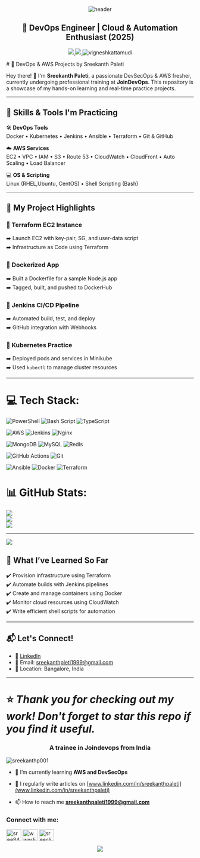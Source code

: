 <!-- Banner Header -->
<p align="center">
  <img src="https://capsule-render.vercel.app/api?type=waving&color=0:FF5F6D,100:FFC371&height=120&section=header&text=Hi%20👋%2C%20I'm%20Sreekanth%20Paleti!&fontSize=40&fontColor=2c3e50" alt="header"/>
</p>

<h2 align="center">🚀 DevOps Engineer | Cloud & Automation Enthusiast (2025)</h2>

<p align="center">
  <a href="https://linkedin.com/in/sreekanthpaleti" target="_blank">
    <img src="https://img.shields.io/badge/LinkedIn-%230077B5.svg?style=for-the-badge&logo=linkedin&logoColor=white"/>
  </a>
  <a href="mailto:sreekanthpaleti1999@gmail.com">
    <img src="https://img.shields.io/badge/Email-D14836.svg?style=for-the-badge&logo=gmail&logoColor=white"/>
  </a>
  <img src="https://komarev.com/ghpvc/?username=vigneshkattamudi&label=Profile%20Views&color=0e75b6&style=flat" alt="vigneshkattamudi" />
</p>
# 🌟 DevOps & AWS Projects by Sreekanth Paleti

Hey there! 👋 I'm **Sreekanth Paleti**, a passionate DevSecOps & AWS fresher, currently undergoing professional training at **JoinDevOps**. This repository is a showcase of my hands-on learning and real-time practice projects.

---

## 🚀 Skills & Tools I'm Practicing

🛠️ **DevOps Tools**  
Docker • Kubernetes • Jenkins • Ansible • Terraform • Git & GitHub

☁️ **AWS Services**  
EC2 • VPC • IAM • S3 • Route 53 • CloudWatch • CloudFront • Auto Scaling • Load Balancer

💻 **OS & Scripting**  
Linux (RHEL,Ubuntu, CentOS) • Shell Scripting (Bash)

---

## 📁 My Project Highlights

### 🔹 Terraform EC2 Instance  
➡️ Launch EC2 with key-pair, SG, and user-data script  
➡️ Infrastructure as Code using Terraform

### 🔹 Dockerized App  
➡️ Built a Dockerfile for a sample Node.js app  
➡️ Tagged, built, and pushed to DockerHub

### 🔹 Jenkins CI/CD Pipeline  
➡️ Automated build, test, and deploy  
➡️ GitHub integration with Webhooks

### 🔹 Kubernetes Practice  
➡️ Deployed pods and services in Minikube  
➡️ Used `kubectl` to manage cluster resources

---

# 💻 Tech Stack:
![PowerShell](https://img.shields.io/badge/PowerShell-%235391FE.svg?style=for-the-badge&logo=powershell&logoColor=white) 
![Bash Script](https://img.shields.io/badge/bash_script-%23121011.svg?style=for-the-badge&logo=gnu-bash&logoColor=white) 
![TypeScript](https://img.shields.io/badge/typescript-%23007ACC.svg?style=for-the-badge&logo=typescript&logoColor=white) 

![AWS](https://img.shields.io/badge/AWS-%23FF9900.svg?style=for-the-badge&logo=amazon-aws&logoColor=white) 
![Jenkins](https://img.shields.io/badge/jenkins-%232C5263.svg?style=for-the-badge&logo=jenkins&logoColor=white) ![Nginx](https://img.shields.io/badge/nginx-%23009639.svg?style=for-the-badge&logo=nginx&logoColor=white) 

![MongoDB](https://img.shields.io/badge/MongoDB-%234ea94b.svg?style=for-the-badge&logo=mongodb&logoColor=white) ![MySQL](https://img.shields.io/badge/mysql-4479A1.svg?style=for-the-badge&logo=mysql&logoColor=white) 
![Redis](https://img.shields.io/badge/redis-%23DD0031.svg?style=for-the-badge&logo=redis&logoColor=white) 

![GitHub Actions](https://img.shields.io/badge/github%20actions-%232671E5.svg?style=for-the-badge&logo=githubactions&logoColor=white) 
![Git](https://img.shields.io/badge/git-%23F05033.svg?style=for-the-badge&logo=git&logoColor=white) 

![Ansible](https://img.shields.io/badge/ansible-%231A1918.svg?style=for-the-badge&logo=ansible&logoColor=white) ![Docker](https://img.shields.io/badge/docker-%230db7ed.svg?style=for-the-badge&logo=docker&logoColor=white) ![Terraform](https://img.shields.io/badge/terraform-%235835CC.svg?style=for-the-badge&logo=terraform&logoColor=white)

# 📊 GitHub Stats:
![](https://github-readme-stats.vercel.app/api?username=Sreekanthp001&theme=dark&hide_border=false&include_all_commits=false&count_private=false)<br/>
![](https://nirzak-streak-stats.vercel.app/?user=Sreekanthp001&theme=dark&hide_border=false)<br/>
![](https://github-readme-stats.vercel.app/api/top-langs/?username=Sreekanthp001&theme=dark&hide_border=false&include_all_commits=false&count_private=false&layout=compact)

---
[![](https://visitcount.itsvg.in/api?id=Sreekanthp001&icon=0&color=0)](https://visitcount.itsvg.in)

<!-- Proudly created with GPRM ( https://gprm.itsvg.in ) -->

## 🧠 What I’ve Learned So Far

✔️ Provision infrastructure using Terraform  
✔️ Automate builds with Jenkins pipelines  
✔️ Create and manage containers using Docker  
✔️ Monitor cloud resources using CloudWatch  
✔️ Write efficient shell scripts for automation

---

## 📬 Let's Connect!

- 🔗 [LinkedIn](https://linkedin.com/in/sreekanthpaleti)
- 📧 Email: sreekanthpleti1999@gmail.com  
- 📍 Location: Bangalore, India

---

⭐ *Thank you for checking out my work! Don't forget to star this repo if you find it useful.*  
=======
<!-- <h1 align="center">Hi 👋, I'm sreekanth paleti</h1> -->
<h3 align="center">A trainee in Joindevops from India</h3>

<p align="left"> <img src="https://komarev.com/ghpvc/?username=sreekanthp001&label=Profile%20views&color=0e75b6&style=flat" alt="sreekanthp001" /> </p>

- 🌱 I’m currently learning **AWS and DevSecOps**

- 📝 I regularly write articles on [www.linkedin.com/in/sreekanthpaleti](www.linkedin.com/in/sreekanthpaleti)

- 📫 How to reach me **sreekanthpaleti1999@gmail.com**

<h3 align="left">Connect with me:</h3>
<p align="left">
<a href="https://dev.to/sree84s.site" target="blank"><img align="center" src="https://raw.githubusercontent.com/rahuldkjain/github-profile-readme-generator/master/src/images/icons/Social/devto.svg" alt="sree84s.site" height="30" width="40" /></a>
<a href="https://linkedin.com/in/www.linkedin.com/in/sreekanthpaleti" target="blank"><img align="center" src="https://raw.githubusercontent.com/rahuldkjain/github-profile-readme-generator/master/src/images/icons/Social/linked-in-alt.svg" alt="www.linkedin.com/in/sreekanthpaleti" height="30" width="40" /></a>
<a href="https://instagram.com/sreeclicks_india" target="blank"><img align="center" src="https://raw.githubusercontent.com/rahuldkjain/github-profile-readme-generator/master/src/images/icons/Social/instagram.svg" alt="sreeclicks_india" height="30" width="40" /></a>
</p>

<!-- <h3 align="left">Languages and Tools:</h3>
<p align="left"> <a href="https://aws.amazon.com" target="_blank" rel="noreferrer"> <img src="https://raw.githubusercontent.com/devicons/devicon/master/icons/amazonwebservices/amazonwebservices-original-wordmark.svg" alt="aws" width="40" height="40"/> </a> <a href="https://www.gnu.org/software/bash/" target="_blank" rel="noreferrer"> <img src="https://www.vectorlogo.zone/logos/gnu_bash/gnu_bash-icon.svg" alt="bash" width="40" height="40"/> </a> <a href="https://www.docker.com/" target="_blank" rel="noreferrer"> <img src="https://raw.githubusercontent.com/devicons/devicon/master/icons/docker/docker-original-wordmark.svg" alt="docker" width="40" height="40"/> </a> <a href="https://git-scm.com/" target="_blank" rel="noreferrer"> <img src="https://www.vectorlogo.zone/logos/git-scm/git-scm-icon.svg" alt="git" width="40" height="40"/> </a> <a href="https://www.jenkins.io" target="_blank" rel="noreferrer"> <img src="https://www.vectorlogo.zone/logos/jenkins/jenkins-icon.svg" alt="jenkins" width="40" height="40"/> </a> <a href="https://kubernetes.io" target="_blank" rel="noreferrer"> <img src="https://www.vectorlogo.zone/logos/kubernetes/kubernetes-icon.svg" alt="kubernetes" width="40" height="40"/> </a> <a href="https://www.linux.org/" target="_blank" rel="noreferrer"> <img src="https://raw.githubusercontent.com/devicons/devicon/master/icons/linux/linux-original.svg" alt="linux" width="40" height="40"/> </a> <a href="https://www.mongodb.com/" target="_blank" rel="noreferrer"> <img src="https://raw.githubusercontent.com/devicons/devicon/master/icons/mongodb/mongodb-original-wordmark.svg" alt="mongodb" width="40" height="40"/> </a> <a href="https://www.mysql.com/" target="_blank" rel="noreferrer"> <img src="https://raw.githubusercontent.com/devicons/devicon/master/icons/mysql/mysql-original-wordmark.svg" alt="mysql" width="40" height="40"/> </a> <a href="https://nodejs.org" target="_blank" rel="noreferrer"> <img src="https://raw.githubusercontent.com/devicons/devicon/master/icons/nodejs/nodejs-original-wordmark.svg" alt="nodejs" width="40" height="40"/> </a> </p>
>>>>>>> ea947e2c40c9e0523bc3bbdc483f380069939746 -->

<p align="center">
  <img src="https://capsule-render.vercel.app/api?section=footer&type=waving&color=gradient&height=100"/>
</p>